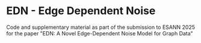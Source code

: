 # EDN - Edge Dependent Noise
Code and supplementary material as part of the submission to ESANN 2025 for the paper "EDN: A Novel Edge-Dependent Noise Model for Graph Data"
